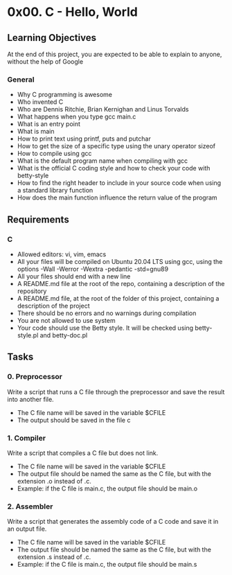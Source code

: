 # 0x00. C - Hello, World
## Learning Objectives
At the end of this project, you are expected to be able to explain to anyone, without the help of Google
### General
- Why C programming is awesome
- Who invented C
- Who are Dennis Ritchie, Brian Kernighan and Linus Torvalds
- What happens when you type gcc main.c
- What is an entry point
- What is main
- How to print text using printf, puts and putchar
- How to get the size of a specific type using the unary operator sizeof
- How to compile using gcc
- What is the default program name when compiling with gcc
- What is the official C coding style and how to check your code with betty-style
- How to find the right header to include in your source code when using a standard library function
- How does the main function influence the return value of the program
## Requirements
### C
- Allowed editors: vi, vim, emacs
- All your files will be compiled on Ubuntu 20.04 LTS using gcc, using the options -Wall -Werror -Wextra -pedantic -std=gnu89
- All your files should end with a new line
- A README.md file at the root of the repo, containing a description of the repository
- A README.md file, at the root of the folder of this project, containing a description of the project
- There should be no errors and no warnings during compilation
- You are not allowed to use system
- Your code should use the Betty style. It will be checked using betty-style.pl and betty-doc.pl
## Tasks
### 0. Preprocessor
Write a script that runs a C file through the preprocessor and save the result into another file.
- The C file name will be saved in the variable $CFILE
- The output should be saved in the file c
### 1. Compiler
Write a script that compiles a C file but does not link.
- The C file name will be saved in the variable $CFILE
- The output file should be named the same as the C file, but with the extension .o instead of .c.
- Example: if the C file is main.c, the output file should be main.o
### 2. Assembler
Write a script that generates the assembly code of a C code and save it in an output file.
- The C file name will be saved in the variable $CFILE
- The output file should be named the same as the C file, but with the extension .s instead of .c.
- Example: if the C file is main.c, the output file should be main.s
